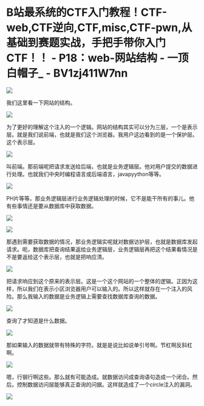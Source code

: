 # B站最系统的CTF入门教程！CTF-web,CTF逆向,CTF,misc,CTF-pwn,从基础到赛题实战，手把手带你入门CTF！！ - P18：web-网站结构 - 一顶白帽子_ - BV1zj411W7nn

![](img/a8a57b9eb9a334ef53361094e2eb5b67_0.png)

我们这里看一下网站的结构。

![](img/a8a57b9eb9a334ef53361094e2eb5b67_2.png)

为了更好的理解这个注入的一个逻辑。网站的结构其实可以分为三层，一个是表示层。就是我们说前端，也就是我们这个浏览器。我用户这边看到的是一个保护层。这个表示层。



![](img/a8a57b9eb9a334ef53361094e2eb5b67_4.png)

叫前端。那前端呢把请求发送给后端，也就是业务逻辑层。他对用户提交的数据进行处理。也就我们中央时编程语言或后端语言，javapyython等等。



![](img/a8a57b9eb9a334ef53361094e2eb5b67_6.png)

PH片等等。那业务逻辑层进行业务逻辑处理的时候，它不是能干所有的事儿。他有些事情还是要从数据库中获取数据。



![](img/a8a57b9eb9a334ef53361094e2eb5b67_8.png)

![](img/a8a57b9eb9a334ef53361094e2eb5b67_9.png)

那遇到需要获取数据的情况，那业务逻辑实呢就对数据访护层，也就是数据库发起请求。呃，数据库把查询结果返给业务逻辑层，业务逻辑层再把这个结果看情况是不是要返给这个表示层，也就是把响应清。



![](img/a8a57b9eb9a334ef53361094e2eb5b67_11.png)

把请求响应到这个原来的表示层。这是一个这个网站的一个整体的逻辑。正因为这样，所以我们在表示小区浏览器用户可以输入的。所以这样就存在一个注入的风险。那么我输入的数据是业务逻辑上需要查找数据库查询的数据。



![](img/a8a57b9eb9a334ef53361094e2eb5b67_13.png)

查询了才知道是什么数据。

![](img/a8a57b9eb9a334ef53361094e2eb5b67_15.png)

那如果输入的数据就带有特殊的字符。就是是说比如说单引号啊。节杠啊反斜杠啊。

![](img/a8a57b9eb9a334ef53361094e2eb5b67_17.png)

嗯，行钢行啊这些。那么就有可能造成。就数据访问成查询语句造成一个闭合。然后。控制数据访问层能够真正查询的问据。这样就造成了一个circle注入的漏洞。



![](img/a8a57b9eb9a334ef53361094e2eb5b67_19.png)